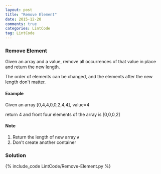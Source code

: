 ```yaml
---
layout: post
title: "Remove Element"
date: 2015-12-20
comments: true
categories: LintCode
tag: LintCode
---
```


### Remove Element

Given an array and a value, remove all occurrences of that value in place and return the new length.

The order of elements can be changed, and the elements after the new length don't matter.

#### Example
Given an array [0,4,4,0,0,2,4,4], value=4

return 4 and front four elements of the array is [0,0,0,2]

#### Note
1. Return the length of new array `A`
2. Don't create another container

<!-- more -->
### Solution
{% include_code LintCode/Remove-Element.py %}
